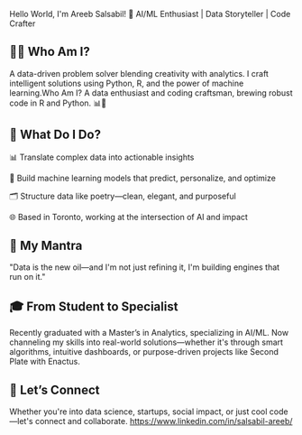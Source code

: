 Hello World, I'm Areeb Salsabil! 👋
AI/ML Enthusiast | Data Storyteller | Code Crafter

## 👨‍💻 Who Am I?
A data-driven problem solver blending creativity with analytics. I craft intelligent solutions using Python, R, and the power of machine learning.Who Am I?
A data enthusiast and coding craftsman, brewing robust code in R and Python. 📊🐍

## 🔧 What Do I Do?
📊 Translate complex data into actionable insights

🧠 Build machine learning models that predict, personalize, and optimize

🗂️ Structure data like poetry—clean, elegant, and purposeful

🌐 Based in Toronto, working at the intersection of AI and impact

## 🧭 My Mantra
"Data is the new oil—and I'm not just refining it, I'm building engines that run on it."

## 🎓 From Student to Specialist
Recently graduated with a Master’s in Analytics, specializing in AI/ML. Now channeling my skills into real-world solutions—whether it's through smart algorithms, intuitive dashboards, or purpose-driven projects like Second Plate with Enactus.

## 🤝 Let’s Connect
Whether you're into data science, startups, social impact, or just cool code—let's connect and collaborate. https://www.linkedin.com/in/salsabil-areeb/


<!---
salsabilareeb/salsabilareeb is a ✨ special ✨ repository because its `README.md` (this file) appears on your GitHub profile.
You can click the Preview link to take a look at your changes.
--->
